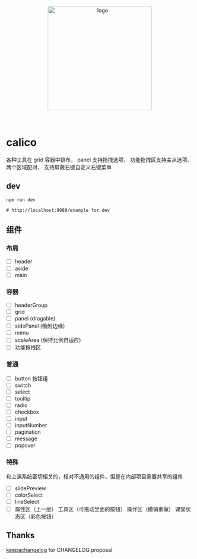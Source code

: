 <br>
<p align="center">
  <img width="280px" src="https://static.yi-you.org/calico/logo/logo.png" alt="logo" />
</p>
<br>

# calico
各种工具在 grid 容器中排布，
panel 支持拖拽选项，
功能拖拽区支持主从选项、两个区域配对，
支持屏蔽右键自定义右键菜单

## dev
```
npm run dev

# http://localhost:8080/example for dev
```

## 组件

### 布局
- [ ] header
- [ ] aside
- [ ] main

### 容器
- [ ] headerGroup
- [ ] grid
- [ ] panel (dragable)
- [ ] sidePanel (吸附边缘)
- [ ] menu
- [ ] scaleArea (保持比例自适应)
- [ ] 功能拖拽区

### 普通
- [ ] button 按钮组
- [ ] switch
- [ ] select
- [ ] tooltip
- [ ] radio
- [ ] checkbox
- [ ] input
- [ ] inputNumber
- [ ] pagination
- [ ] message
- [ ] popover

### 特殊
和上课系统密切相关的，相对不通用的组件，但是在内部项目需要共享的组件
- [ ] slidePreview
- [ ] colorSelect
- [ ] lineSelect
- [ ] 属性区（上一层） 工具区（可拖动里面的按钮）  操作区（撤销重做）  课堂状态区（彩色按钮）
## Thanks

[keepachangelog](https://keepachangelog.com/zh-CN/1.0.0/) for CHANGELOG proposal